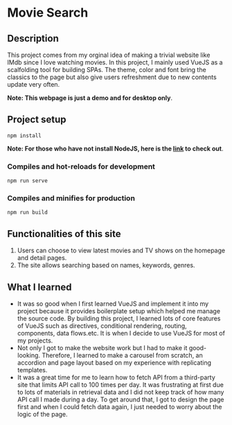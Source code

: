 # Movie Search

## Description

This project comes from my orginal idea of making a trivial website like IMdb since I love watching movies. In this project, I mainly used VueJS as a scalfolding tool for building SPAs. The theme, color and font bring the classics to the page but also give users refreshment due to new contents update very often.

**Note: This webpage is just a demo and for desktop only**.

## Project setup
```
npm install
```
**Note: For those who have not install NodeJS, here is the [link](https://nodejs.org/en/) to check out**.

### Compiles and hot-reloads for development
```
npm run serve
```

### Compiles and minifies for production
```
npm run build
```

## Functionalities of this site

1. Users can choose to view latest movies and TV shows on the homepage and detail pages.
2. The site allows searching based on names, keywords, genres.

## What I learned

- It was so good when I first learned VueJS and implement it into my project because it provides boilerplate setup which helped me manage the source code.
By building this project, I learned lots of core features of VueJS such as directives, conditional rendering, routing, components, data flows.etc. It is when I decide to use VueJS for most of my projects.
- Not only I got to make the website work but I had to make it good-looking. Therefore, I learned to make a carousel from scratch, an accordion and page layout based on my experience with replicating templates.
- It was a great time for me to learn how to fetch API from a third-party site that limits API call to 100 times per day. It was frustrating at first due to lots of materials in retrieval data and I did not keep track of how many API call I made during a day. To get around that, I got to design the page first and when I could fetch data again, I just needed to worry about the logic of the page.

